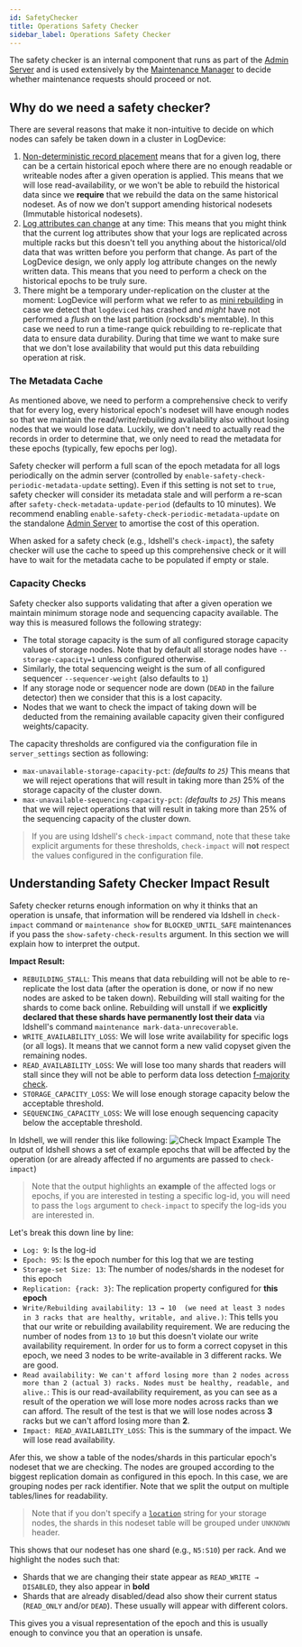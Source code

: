 ```yaml
---
id: SafetyChecker
title: Operations Safety Checker
sidebar_label: Operations Safety Checker
---
```

The safety checker is an internal component that runs as part of the [Admin
Server](administration/admin_server.md) and is used extensively by the [Maintenance
Manager](administration/admin_server.md#the-maintenance-manager) to decide whether maintenance
requests should proceed or not.

## Why do we need a safety checker?
There are several reasons that make it non-intuitive to decide on
which nodes can safely be taken down in a cluster in LogDevice:
1. [Non-deterministic record
   placement](concepts.md#non-deterministic-record-placement) means that for a
   given log, there can be a certain historical epoch where there are no
   enough readable or writeable nodes after a given operation is applied. This
   means that we will lose read-availability, or we won't be able to rebuild
   the historical data since we **require** that we rebuild the data on the
   same historical nodeset. As of now we don't support amending historical
   nodesets (Immutable historical nodesets).
2. [Log attributes can change](log_configuration.md#updating-attributes) at any
   time: This means that you might think that the current log attributes show
   that your logs are replicated across multiple racks but this doesn't tell
   you anything about the historical/old data that was written before you
   perform that change. As part of the LogDevice design, we only apply log
   attribute changes on the newly written data. This means that you need to
   perform a check on the historical epochs to be truly sure.
3. There might be a temporary under-replication on the cluster at the moment:
   LogDevice will perform what we refer to as [mini
   rebuilding](../Rebuilding.md#mini-rebuilding) in case we
   detect that `logdeviced` has crashed and _might_ have not performed a
   _flush_ on the last partition (rocksdb's memtable). In this case we
   need to run a time-range quick rebuilding to re-replicate that data to
   ensure data durability. During that time we want to make sure that we don't
   lose availability that would put this data rebuilding operation at
   risk.

### The Metadata Cache
As mentioned above, we need to perform a comprehensive check to
verify that for every log, every historical epoch's nodeset will have enough
nodes so that we maintain the read/write/rebuilding availability
also without losing nodes that we would lose data. Luckily, we don't need to
actually read the records in order to determine that, we only need to read the
metadata for these epochs (typically, few epochs per log).

Safety checker will perform a full scan of the epoch metadata for all logs
periodically on the admin server (controlled by
`enable-safety-check-periodic-metadata-update` setting). Even if this setting is
not set to `true`, safety checker will consider its metadata stale and will
perform a re-scan after `safety-check-metadata-update-period` (defaults to 10
minutes). We recommend enabling `enable-safety-check-periodic-metadata-update`
on the standalone [Admin Server](administration/admin_server.md) to amortise the cost of this
operation.

When asked for a safety check (e.g., ldshell's `check-impact`), the safety
checker will use the cache to speed up this comprehensive check or it will have
to wait for the metadata cache to be populated if empty or stale.

### Capacity Checks
Safety checker also supports validating that after a given operation we maintain
minimum storage node and sequencing capacity available. The way this is measured
follows the following strategy:
- The total storage capacity is the sum of all configured storage capacity
  values of storage nodes. Note that by default all storage nodes
  have `--storage-capacity=1` unless configured otherwise.
- Similarly, the total sequencing weight is the sum of all configured
sequencer `--sequencer-weight` (also defaults to `1`)
- If any storage node or sequencer node are down (`DEAD` in the failure
  detector) then we consider that this is a lost capacity.
- Nodes that we want to check the impact of taking down will be deducted from
the remaining available capacity given their configured weights/capacity.

The capacity thresholds are configured via the configuration file in
`server_settings` section as following:
- `max-unavailable-storage-capacity-pct`: _(defaults to `25`)_ This means that
we will reject operations that will result in taking more than 25% of the
storage capacity of the cluster down.
- `max-unavailable-sequencing-capacity-pct`: _(defaults to `25`)_ This means that
we will reject operations that will result in taking more than 25% of the
sequencing capacity of the cluster down.


> If you are using ldshell's `check-impact` command, note that these take
> explicit arguments for these thresholds, `check-impact` will **not** respect
> the values configured in the configuration file.


## Understanding Safety Checker Impact Result
Safety checker returns enough information on why it thinks that an operation is
unsafe, that information will be rendered via ldshell in `check-impact` command
or `maintenance show` for `BLOCKED_UNTIL_SAFE` maintenances if you pass
the `show-safety-check-results` argument. In this section we will explain how to
interpret the output.

**Impact Result:**
- `REBUILDING_STALL`: This means that data rebuilding will not be able to
  re-replicate the lost data (after the operation is done, or now if no new nodes
  are asked to be taken down). Rebuilding will stall waiting for the shards to
  come back online. Rebuilding will unstall if we **explicitly declared that these
  shards have permanently lost their data** via ldshell's command
  `maintenance mark-data-unrecoverable`.
- `WRITE_AVAILABILITY_LOSS`: We will lose write availability for specific logs
  (or all logs). It means that we cannot form a new valid copyset given the
  remaining nodes.
- `READ_AVAILABILITY_LOSS`: We will lose too many shards that readers will stall
  since they will not be able to perform data loss detection
  [f-majority check](ReadPath.md#gap-detection-algorithm).
- `STORAGE_CAPACITY_LOSS`: We will lose enough storage capacity below the
  acceptable threshold.
- `SEQUENCING_CAPACITY_LOSS`: We will lose enough sequencing capacity below the
  acceptable threshold.

In ldshell, we will render this like following:
![Check Impact Example](assets/ldshell-check-impact-example.png "Check Impact
    Example")
The output of ldshell shows a set of example epochs that will be affected by the
operation (or are already affected if no arguments are passed to `check-impact`)

> Note that the output highlights an **example** of the affected logs or epochs,
> if you are interested in testing a specific log-id, you will need to pass
> the `logs` argument to `check-impact` to specify the log-ids you are
> interested in.

Let's break this down line by line:
- `Log: 9`: Is the log-id
- `Epoch: 95`: Is the epoch number for this log that we are testing
- `Storage-set Size: 13`: The number of nodes/shards in the nodeset for this
epoch
- `Replication: {rack: 3}`: The replication property configured for **this
epoch**
- `Write/Rebuilding availability: 13 → 10  (we need at least 3 nodes in 3 racks
  that are healthy, writable, and alive.)`: This tells you that our write or
  rebuilding availability requirement. We are reducing the number of nodes from
  `13` to `10` but this doesn't violate our write availability requirement.
  In order for us to form a correct copyset in this epoch, we need 3 nodes to
  be write-available in 3 different racks. We are good.
- `Read availability: We can't afford losing more than 2 nodes across more than
2 (actual 3) racks. Nodes must be healthy, readable, and alive.`: This is our
  read-availability requirement, as you can see as a result of the operation
  we will lose more nodes across racks than we can afford. The result of the
  test is that we will lose nodes across **3** racks but we can't afford losing
  more than **2**.
- `Impact: READ_AVAILABILITY_LOSS`: This is the summary of the impact. We will
lose read availability.

Afer this, we show a table of the nodes/shards in this particular epoch's
nodeset that we are checking. The nodes are grouped according to the biggest
replication domain as configured in this epoch. In this case, we are grouping
nodes per rack identifier. Note that we split the output on multiple
tables/lines for readability.

> Note that if you don't specify a [`location`](../configuration.md#location-location)
> string for your storage nodes, the shards in this nodeset table will be
> grouped under `UNKNOWN` header.

This shows that our nodeset has one shard (e.g., `N5:S10`) per rack. And we
highlight the nodes such that:
- Shards that we are changing their state appear as `READ_WRITE → DISABLED`,
  they also appear in **bold**
- Shards that are already disabled/dead also show their current status
(`READ_ONLY` and/or `DEAD`). These usually will appear with different colors.

This gives you a visual representation of the epoch and this is usually enough
to convince you that an operation is unsafe.
